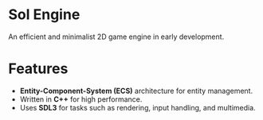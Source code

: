 # Sol Engine
An efficient and minimalist 2D game engine in early development.

# Features
- **Entity-Component-System (ECS)** architecture for entity management.
- Written in **C++** for high performance.
- Uses **SDL3** for tasks such as rendering, input handling, and multimedia.